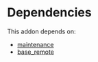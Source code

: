 # Dependencies

This addon depends on:

- [maintenance](https://github.com/bringout/oca-ocb-vertical-industry)
- [base_remote](https://github.com/bringout/oca-technical)
